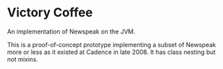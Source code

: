 # Victory Coffee #

An implementation of Newspeak on the JVM.

This is a proof-of-concept prototype implementing a subset of Newspeak
more or less as it existed at Cadence in late 2008. It has class
nesting but not mixins.